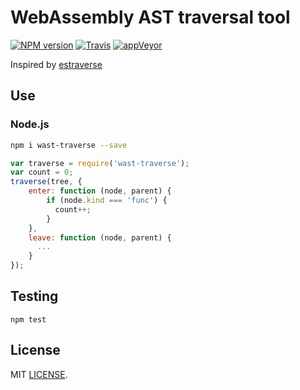 # WebAssembly AST traversal tool
[![NPM version](https://img.shields.io/npm/v/wast-traverse.svg)](https://www.npmjs.org/package/wast-traverse)
[![Travis](https://travis-ci.org/drom/wast-traverse.svg)](https://travis-ci.org/drom/wast-traverse)
[![appVeyor](https://ci.appveyor.com/api/projects/status/c2ustebsirnhostl?svg=true)](https://ci.appveyor.com/project/drom/wast-traverse)

Inspired by [estraverse](https://github.com/estools/estraverse)

## Use
### Node.js

```sh
npm i wast-traverse --save
```

```js
var traverse = require('wast-traverse');
var count = 0;
traverse(tree, {
    enter: function (node, parent) {
        if (node.kind === 'func') {
          count++;
        }
    },
    leave: function (node, parent) {
      ...
    }
});
```

## Testing
`npm test`

## License
MIT [LICENSE](https://github.com/drom/wast-traverse/blob/master/LICENSE).
